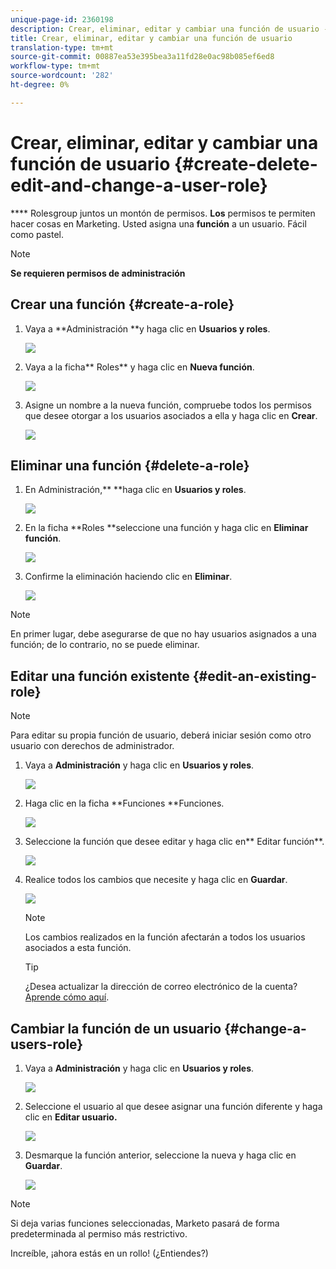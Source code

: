 ```yaml
---
unique-page-id: 2360198
description: Crear, eliminar, editar y cambiar una función de usuario - Documentos de marketing - Documentación del producto
title: Crear, eliminar, editar y cambiar una función de usuario
translation-type: tm+mt
source-git-commit: 00887ea53e395bea3a11fd28e0ac98b085ef6ed8
workflow-type: tm+mt
source-wordcount: '282'
ht-degree: 0%

---
```



# Crear, eliminar, editar y cambiar una función de usuario {#create-delete-edit-and-change-a-user-role}

**** Rolesgroup juntos un montón de permisos. **Los** permisos te permiten hacer cosas en Marketing. Usted asigna una **función** a un usuario. Fácil como pastel.

>[!NOTE]
>
>**Se requieren permisos de administración**

## Crear una función {#create-a-role}

1. Vaya a **Administración **y haga clic en **Usuarios y roles**.

   ![](assets/image2014-9-16-13-3a29-3a48.png)

1. Vaya a la ficha** Roles** y haga clic en **Nueva función**.

   ![](assets/image2014-9-16-13-3a30-3a0.png)

1. Asigne un nombre a la nueva función, compruebe todos los permisos que desee otorgar a los usuarios asociados a ella y haga clic en **Crear**.

   ![](assets/image2014-9-16-13-3a31-3a19.png)

## Eliminar una función {#delete-a-role}

1. En Administración,** **haga clic en **Usuarios y roles**.

   ![](assets/image2014-9-16-13-3a31-3a42.png)

1. En la ficha **Roles **seleccione una función y haga clic en **Eliminar función**.

   ![](assets/image2014-9-16-13-3a31-3a56.png)

1. Confirme la eliminación haciendo clic en **Eliminar**.

   ![](assets/image2014-9-16-13-3a32-3a25.png)

>[!NOTE]
>
>En primer lugar, debe asegurarse de que no hay usuarios asignados a una función; de lo contrario, no se puede eliminar.

## Editar una función existente {#edit-an-existing-role}

>[!NOTE]
>
>Para editar su propia función de usuario, deberá iniciar sesión como otro usuario con derechos de administrador.

1. Vaya a **Administración** y haga clic en **Usuarios y roles**.

   ![](assets/image2014-9-16-13-3a34-3a2.png)

1. Haga clic en la ficha **Funciones **Funciones.

   ![](assets/image2014-9-16-13-3a34-3a22.png)

1. Seleccione la función que desee editar y haga clic en** Editar función**.

   ![](assets/image2014-9-16-13-3a34-3a37.png)

1. Realice todos los cambios que necesite y haga clic en **Guardar**.

   ![](assets/image2014-9-16-13-3a35-3a16.png)

   >[!NOTE]
   >
   >Los cambios realizados en la función afectarán a todos los usuarios asociados a esta función.

   >[!TIP]
   >
   >¿Desea actualizar la dirección de correo electrónico de la cuenta? [Aprende cómo aquí](http://docs.marketo.com/x/3wFI).

## Cambiar la función de un usuario {#change-a-users-role}

1. Vaya a **Administración** y haga clic en **Usuarios y roles**.

   ![](assets/image2014-9-16-13-3a35-3a49.png)

1. Seleccione el usuario al que desee asignar una función diferente y haga clic en **Editar usuario.**

   ![](assets/image2014-9-16-13-36-8.png)

1. Desmarque la función anterior, seleccione la nueva y haga clic en **Guardar**.

   ![](assets/image2014-9-16-13-3a36-3a35.png)

>[!NOTE]
>
>Si deja varias funciones seleccionadas, Marketo pasará de forma predeterminada al permiso más restrictivo.

Increíble, ¡ahora estás en un rollo!  (¿Entiendes?)